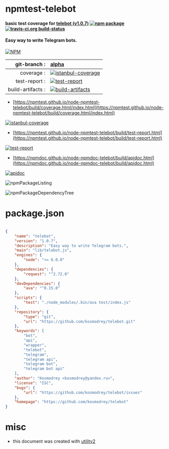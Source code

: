 # npmtest-telebot

#### basic test coverage for  [telebot (v1.0.7)](https://github.com/kosmodrey/telebot)  [![npm package](https://img.shields.io/npm/v/npmtest-telebot.svg?style=flat-square)](https://www.npmjs.org/package/npmtest-telebot) [![travis-ci.org build-status](https://api.travis-ci.org/npmtest/node-npmtest-telebot.svg)](https://travis-ci.org/npmtest/node-npmtest-telebot)

#### Easy way to write Telegram bots.

[![NPM](https://nodei.co/npm/telebot.png?downloads=true&downloadRank=true&stars=true)](https://www.npmjs.com/package/telebot)

| git-branch : | [alpha](https://github.com/npmtest/node-npmtest-telebot/tree/alpha)|
|--:|:--|
| coverage : | [![istanbul-coverage](https://npmtest.github.io/node-npmtest-telebot/build/coverage.badge.svg)](https://npmtest.github.io/node-npmtest-telebot/build/coverage.html/index.html)|
| test-report : | [![test-report](https://npmtest.github.io/node-npmtest-telebot/build/test-report.badge.svg)](https://npmtest.github.io/node-npmtest-telebot/build/test-report.html)|
| build-artifacts : | [![build-artifacts](https://npmtest.github.io/node-npmtest-telebot/glyphicons_144_folder_open.png)](https://github.com/npmtest/node-npmtest-telebot/tree/gh-pages/build)|

- [https://npmtest.github.io/node-npmtest-telebot/build/coverage.html/index.html](https://npmtest.github.io/node-npmtest-telebot/build/coverage.html/index.html)

[![istanbul-coverage](https://npmtest.github.io/node-npmtest-telebot/build/screenCapture.buildCi.browser.%252Ftmp%252Fbuild%252Fcoverage.lib.html.png)](https://npmtest.github.io/node-npmtest-telebot/build/coverage.html/index.html)

- [https://npmtest.github.io/node-npmtest-telebot/build/test-report.html](https://npmtest.github.io/node-npmtest-telebot/build/test-report.html)

[![test-report](https://npmtest.github.io/node-npmtest-telebot/build/screenCapture.buildCi.browser.%252Ftmp%252Fbuild%252Ftest-report.html.png)](https://npmtest.github.io/node-npmtest-telebot/build/test-report.html)

- [https://npmdoc.github.io/node-npmdoc-telebot/build/apidoc.html](https://npmdoc.github.io/node-npmdoc-telebot/build/apidoc.html)

[![apidoc](https://npmdoc.github.io/node-npmdoc-telebot/build/screenCapture.buildCi.browser.%252Ftmp%252Fbuild%252Fapidoc.html.png)](https://npmdoc.github.io/node-npmdoc-telebot/build/apidoc.html)

![npmPackageListing](https://npmtest.github.io/node-npmtest-telebot/build/screenCapture.npmPackageListing.svg)

![npmPackageDependencyTree](https://npmtest.github.io/node-npmtest-telebot/build/screenCapture.npmPackageDependencyTree.svg)



# package.json

```json

{
    "name": "telebot",
    "version": "1.0.7",
    "description": "Easy way to write Telegram bots.",
    "main": "lib/telebot.js",
    "engines": {
        "node": ">= 6.0.0"
    },
    "dependencies": {
        "request": "^2.72.0"
    },
    "devDependencies": {
        "ava": "^0.15.0"
    },
    "scripts": {
        "test": "./node_modules/.bin/ava test/index.js"
    },
    "repository": {
        "type": "git",
        "url": "https://github.com/kosmodrey/telebot.git"
    },
    "keywords": [
        "bot",
        "api",
        "wrapper",
        "telebot",
        "telegram",
        "telegram api",
        "telegram bot",
        "telegram bot api"
    ],
    "author": "Kosmodrey <kosmodrey@yandex.ru>",
    "license": "ISC",
    "bugs": {
        "url": "https://github.com/kosmodrey/telebot/issues"
    },
    "homepage": "https://github.com/kosmodrey/telebot"
}
```



# misc
- this document was created with [utility2](https://github.com/kaizhu256/node-utility2)
